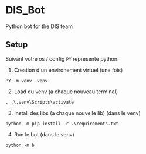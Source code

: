 # DIS_Bot
Python bot for the DIS team

## Setup

Suivant votre os / config `PY` represente python.

1. Creation d'un environement virtuel (une fois)

```
PY -m venv .venv
```

2. Load du venv (a chaque nouveau terminal)

```
. .\.venv\Scripts\activate
```

3. Install des libs (a chaque nouvelle lib) (dans le venv)

```
python -m pip install -r .\requirements.txt
```

4. Run le bot (dans le venv)

```
python -m b
```
